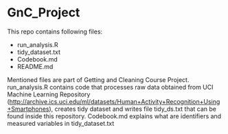 # GnC_Project
This repo contains following files:
  - run_analysis.R
  - tidy_dataset.txt
  - Codebook.md
  - README.md

Mentioned files are part of Getting and Cleaning Course Project. 
run_analysis.R contains code that processes raw data obtained from UCI Machine Learning Repository (http://archive.ics.uci.edu/ml/datasets/Human+Activity+Recognition+Using+Smartphones),
creates tidy dataset and writes file tidy_ds.txt that can be found inside this repository. 
Codebook.md explains what are identifiers and measured variables in tidy_dataset.txt



